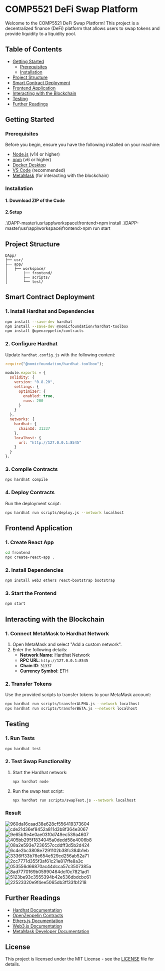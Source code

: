 # COMP5521 DeFi Swap Platform

Welcome to the COMP5521 DeFi Swap Platform! This project is a decentralized finance (DeFi) platform that allows users to swap tokens and provide liquidity to a liquidity pool.

## Table of Contents
- [Getting Started](#getting-started)
  - [Prerequisites](#prerequisites)
  - [Installation](#installation)
- [Project Structure](#project-structure)
- [Smart Contract Deployment](#smart-contract-deployment)
- [Frontend Application](#frontend-application)
- [Interacting with the Blockchain](#interacting-with-the-blockchain)
- [Testing](#testing)
- [Further Readings](#further-readings)

## Getting Started

### Prerequisites
Before you begin, ensure you have the following installed on your machine:
- [Node.js](https://nodejs.org/) (v14 or higher)
- [npm](https://www.npmjs.com/) (v6 or higher)
- [Docker Desktop](https://www.docker.com/products/docker-desktop/)
- [VS Code](https://code.visualstudio.com/) (recommended)
- [MetaMask](https://metamask.io/) (for interacting with the blockchain)

### Installation

#### 1. Download ZIP of the Code

#### 2.Setup
.\DAPP-master\usr\app\workspace\frontend>npm install
.\DAPP-master\usr\app\workspace\frontend>npm run start

## Project Structure
```
DApp/
├── usr/                                       
├── app/            
│   ├── workspace/                                   
│       ├── frontend/       
│       ├── scripts/           
│       └── test/                      
```

## Smart Contract Deployment

### 1. Install Hardhat and Dependencies
```bash
npm install --save-dev hardhat
npm install --save-dev @nomicfoundation/hardhat-toolbox
npm install @openzeppelin/contracts
```

### 2. Configure Hardhat
Update `hardhat.config.js` with the following content:
```javascript
require("@nomicfoundation/hardhat-toolbox");

module.exports = {
  solidity: {
    version: "0.8.20",
    settings: {
      optimizer: {
        enabled: true,
        runs: 200
      }
    }
  },
  networks: {
    hardhat: {
      chainId: 31337
    },
    localhost: {
      url: "http://127.0.0.1:8545"
    }
  }
};
```

### 3. Compile Contracts
```bash
npx hardhat compile
```

### 4. Deploy Contracts
Run the deployment script:
```bash
npx hardhat run scripts/deploy.js --network localhost
```

## Frontend Application

### 1. Create React App
```bash
cd frontend
npx create-react-app .
```

### 2. Install Dependencies
```bash
npm install web3 ethers react-bootstrap bootstrap
```

### 3. Start the Frontend
```bash
npm start
```

## Interacting with the Blockchain

### 1. Connect MetaMask to Hardhat Network
1. Open MetaMask and select "Add a custom network".
2. Enter the following details:
   - **Network Name**: Hardhat Network
   - **RPC URL**: `http://127.0.0.1:8545`
   - **Chain ID**: `31337`
   - **Currency Symbol**: ETH

### 2. Transfer Tokens
Use the provided scripts to transfer tokens to your MetaMask account:
```bash
npx hardhat run scripts/transferALPHA.js --network localhost
npx hardhat run scripts/transferBETA.js --network localhost
```

## Testing

### 1. Run Tests
```bash
npx hardhat test
```

### 2. Test Swap Functionality
1. Start the Hardhat network:
   ```bash
   npx hardhat node
   ```
2. Run the swap test script:
   ```bash
   npx hardhat run scripts/swapTest.js --network localhost
   ```
### Result 
![960da16caad38e628cf556419373604](https://github.com/user-attachments/assets/29499df5-2dd2-4461-8400-0ad7416d0f20)
![cde21d36ef8452a811d3b8f364e3067](https://github.com/user-attachments/assets/ebcf5ed0-a2bb-41cc-9ddf-61f1f58280f7)
![9e65bffe4e0ae03f0d749ec539a4607](https://github.com/user-attachments/assets/66c4933e-6c6d-44fb-872a-8440a64fd3ac)
![405bb295f1834045a0dedd58e4006b8](https://github.com/user-attachments/assets/af7a3cfd-c304-40a2-870a-d9b2dd99ede9)
![08a2e593e7236557ccddff3d5b2d424](https://github.com/user-attachments/assets/668ed129-bede-4118-bc4b-40c99661c786)
![6c4e2bc3808e7291102b38fc384b1eb](https://github.com/user-attachments/assets/21228082-75ab-45ba-8bb9-f775c84f8da1)
![3336ff33b76e654e529cd256ab52a71](https://github.com/user-attachments/assets/cc0211a2-87cc-4c5f-a6b9-f1b172780b3a)
![2cc7771d355f3af61c21e817ffe8a3c](https://github.com/user-attachments/assets/02c413db-d3cf-483b-9f34-de7355aec52d)
![053556d66870ac44dcca57c3507385a](https://github.com/user-attachments/assets/1074ae62-01da-47f0-9d2f-79b72887af74)
![8ad7770169b05990464dcf0c7821ad1](https://github.com/user-attachments/assets/a19da82a-7896-44da-baf6-1d4bfc2d28ee)
![5123be93c3555394b42e536dbdcbc61](https://github.com/user-attachments/assets/922822b3-b832-4a20-92d2-e378afa86680)
![22523320e9f4ee5065db3ff33fb1218](https://github.com/user-attachments/assets/6aad292c-1e83-4987-b2ec-338077d22577)

## Further Readings
- [Hardhat Documentation](https://hardhat.org/)
- [OpenZeppelin Contracts](https://openzeppelin.com/contracts/)
- [Ethers.js Documentation](https://docs.ethers.io/)
- [Web3.js Documentation](https://web3js.readthedocs.io/)
- [MetaMask Developer Documentation](https://docs.metamask.io/)

## License
This project is licensed under the MIT License - see the [LICENSE](LICENSE) file for details.
